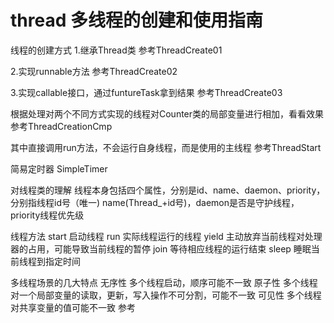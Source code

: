 # thread 多线程的创建和使用指南
线程的创建方式
 1.继承Thread类 参考ThreadCreate01

2.实现runnable方法 参考ThreadCreate02

3.实现callable接口，通过funtureTask拿到结果 参考ThreadCreate03

根据处理对两个不同方式实现的线程对Counter类的局部变量进行相加，看看效果 参考ThreadCreationCmp

其中直接调用run方法，不会运行自身线程，而是使用的主线程 参考ThreadStart

简易定时器 SimpleTimer


对线程类的理解
线程本身包括四个属性，分别是id、name、daemon、priority，分别指线程id号（唯一)
name(Thread_+id号)，daemon是否是守护线程，priority线程优先级

线程方法
start 启动线程
run 实际线程运行的线程
yield 主动放弃当前线程对处理器的占用，可能导致当前线程的暂停
join 等待相应线程的运行结束
sleep 睡眠当前线程到指定时间



多线程场景的几大特点
无序性 多个线程启动，顺序可能不一致
原子性 多个线程对一个局部变量的读取，更新，写入操作不可分割，可能不一致
可见性  多个线程对共享变量的值可能不一致 参考


